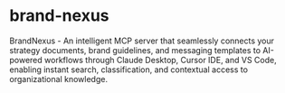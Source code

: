 # brand-nexus
BrandNexus - An intelligent MCP server that seamlessly connects your strategy documents, brand guidelines, and messaging templates to AI-powered workflows through Claude Desktop, Cursor IDE, and VS Code, enabling instant search, classification, and contextual access to organizational knowledge.
